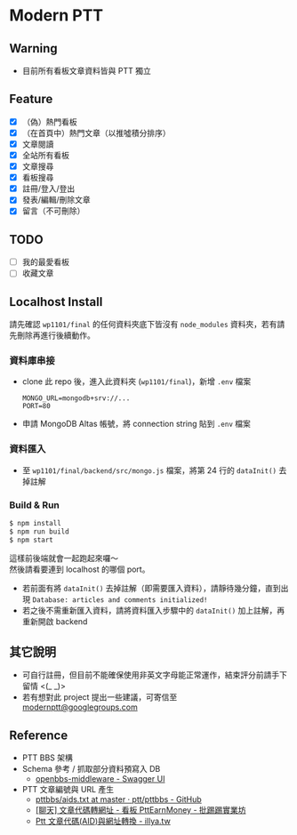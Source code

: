 # Modern PTT

## Warning
* 目前所有看板文章資料皆與 PTT 獨立

## Feature
- [x] （偽）熱門看板
- [x] （在首頁中）熱門文章（以推噓積分排序）
- [x] 文章閱讀
- [x] 全站所有看板
- [x] 文章搜尋
- [x] 看板搜尋
- [x] 註冊/登入/登出
- [x] 發表/編輯/刪除文章
- [x] 留言（不可刪除）

## TODO
- [ ] 我的最愛看板
- [ ] 收藏文章

## Localhost Install
請先確認 `wp1101/final` 的任何資料夾底下皆沒有 `node_modules` 資料夾，若有請先刪除再進行後續動作。

### 資料庫串接

- clone 此 repo 後，進入此資料夾 (`wp1101/final`)，新增 `.env` 檔案  
    ```
    MONGO_URL=mongodb+srv://...
    PORT=80
    ```
- 申請 MongoDB Altas 帳號，將 connection string 貼到 `.env` 檔案
### 資料匯入
- 至 `wp1101/final/backend/src/mongo.js` 檔案，將第 24 行的 `dataInit()` 去掉註解
### Build & Run
```bash
$ npm install
$ npm run build
$ npm start
```
這樣前後端就會一起跑起來囉～    
然後請看要連到 localhost 的哪個 port。
- 若前面有將 `dataInit()` 去掉註解（即需要匯入資料），請靜待幾分鐘，直到出現 `Database: articles and comments initialized!`
- 若之後不需重新匯入資料，請將資料匯入步驟中的 `dataInit()` 加上註解，再重新開啟 backend

## 其它說明
- 可自行註冊，但目前不能確保使用非英文字母能正常運作，結束評分前請手下留情 <(_ _)>
- 若有想對此 project 提出一些建議，可寄信至 [modernptt@googlegroups.com](mailto:modernptt@googlegroups.com)

## Reference
* PTT BBS 架構
* Schema 參考 / 抓取部分資料預寫入 DB
    - [openbbs-middleware - Swagger UI](https://api.devptt.site:5000/)
* PTT 文章編號與 URL 產生
    - [pttbbs/aids.txt at master · ptt/pttbbs - GitHub](https://github.com/ptt/pttbbs/blob/master/docs/aids.txt)
    - [[聊天] 文章代碼轉網址 - 看板 PttEarnMoney - 批踢踢實業坊](https://www.ptt.cc/bbs/PttEarnMoney/M.1566319802.A.35E.html)
    - [Ptt 文章代碼(AID)與網址轉換 - illya.tw](https://illya.tw/ptt-aid)